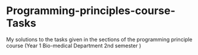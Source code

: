 # Programming-principles-course-Tasks
 
  My solutions to the tasks given in the sections of the programming principle course (Year 1 Bio-medical Department 2nd semester )
